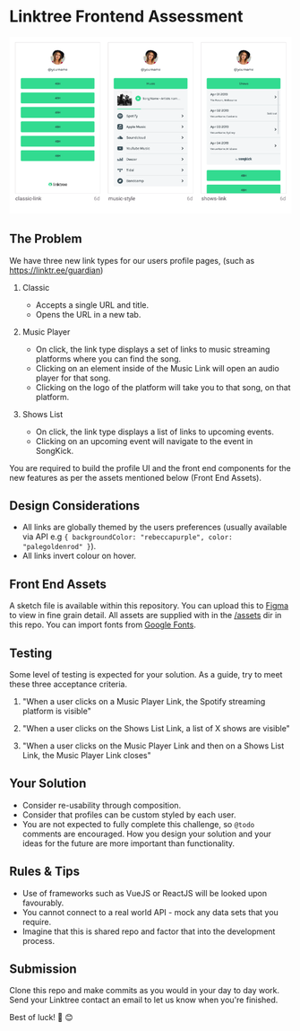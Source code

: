 # Linktree Frontend Assessment

![Preview](assets/preview.png)

## The Problem

We have three new link types for our users profile pages, (such as https://linktr.ee/guardian)

1. Classic

   - Accepts a single URL and title.
   - Opens the URL in a new tab.

2. Music Player

   - On click, the link type displays a set of links to music streaming platforms where you can find the song.
   - Clicking on an element inside of the Music Link will open an audio player for that song.
   - Clicking on the logo of the platform will take you to that song, on that platform.

3. Shows List
   - On click, the link type displays a list of links to upcoming events.
   - Clicking on an upcoming event will navigate to the event in SongKick.

You are required to build the profile UI and the front end components for the new features as per the assets mentioned below (Front End Assets).

## Design Considerations

- All links are globally themed by the users preferences (usually available via API e.g `{ backgroundColor: "rebeccapurple", color: "palegoldenrod" }`).
- All links invert colour on hover.

## Front End Assets

A sketch file is available within this repository. You can upload this to [Figma](https://www.figma.com/) to view in fine grain detail.
All assets are supplied with in the [/assets](./assets) dir in this repo.
You can import fonts from [Google Fonts](https://fonts.google.com/).

## Testing

Some level of testing is expected for your solution. As a guide, try to meet these three acceptance criteria.

1. "When a user clicks on a Music Player Link, the Spotify streaming platform is visible"

2. "When a user clicks on the Shows List Link, a list of X shows are visible"

3. "When a user clicks on the Music Player Link and then on a Shows List Link, the Music Player Link closes"

## Your Solution

- Consider re-usability through composition.
- Consider that profiles can be custom styled by each user.
- You are not expected to fully complete this challenge, so `@todo` comments are encouraged. How you design your solution and your ideas for the future are more important than functionality.

## Rules & Tips

- Use of frameworks such as VueJS or ReactJS will be looked upon favourably.
- You cannot connect to a real world API - mock any data sets that you require.
- Imagine that this is shared repo and factor that into the development process.

## Submission

Clone this repo and make commits as you would in your day to day work. Send your Linktree contact an email to let us know when you're finished.

Best of luck! :rocket: :blush:
